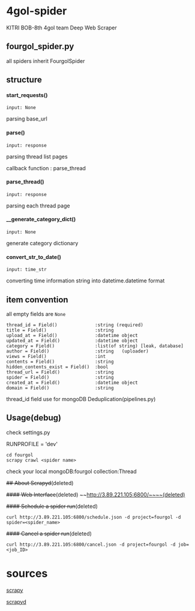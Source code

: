# 4gol-spider

KITRI BOB-8th 4gol team Deep Web Scraper

## fourgol_spider.py
all spiders inherit FourgolSpider

## structure
#### start_requests()
`input: None`

parsing base_url

#### parse()
`input: response`

parsing thread list pages

callback function : parse_thread

#### parse_thread()
`input: response`

parsing each thread page

#### __generate_category_dict()
`input: None`

generate category dictionary

#### convert_str_to_date()
`input: time_str`

converting time information string into datetime.datetime format 

## item convention
all empty fields are `None`
```
thread_id = Field()              :string (required)
title = Field()                  :string
upload_at = Field()              :datetime object
updated_at = Field()             :datetime object
category = Field()               :list(of string) [leak, database]
author = Field()                 :string   (uploader)
views = Field()                  :int
contents = Field()               :string
hidden_contents_exist = Field()  :bool
thread_url = Field()             :string
spider = Field()                 :string
created_at = Field()             :datetime object
domain = Field()                 :string 
```
thread_id field use for mongoDB Deduplication(pipelines.py)
## Usage(debug)

check settings.py

RUNPROFILE = 'dev'

```
cd fourgol
scrapy crawl <spider name>
```
check your local mongoDB:fourgol collection:Thread 

~~## About Scrapyd~~(deleted)

~~#### Web Interface~~(deleted)
~~http://3.89.221.105:6800/~~~~(deleted)

~~#### Schedule a spider run~~(deleted)
```
curl http://3.89.221.105:6800/schedule.json -d project=fourgol -d spider=<spider_name>
```

~~#### Cancel a spider run~~(deleted)
```
curl http://3.89.221.105:6800/cancel.json -d project=fourgol -d job=<job_ID>
```

# sources
[scrapy](https://scrapy.org/)

[scrapyd](https://scrapyd.readthedocs.io/en/stable/#)
